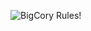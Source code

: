 ![BigCory Rules!](https://cdn.britannica.com/51/4651-004-B1024BD2/flags-Texas-independence-motif-flag-Mexico-star-1845.jpg)
